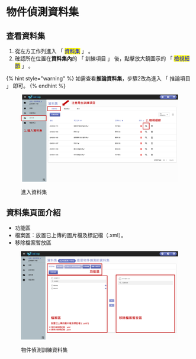 # 物件偵測資料集

## 查看資料集

1. 從左方工作列進入 「 <mark style="color:blue;">資料集</mark> 」 。
2. 確認所在位置在**資料集內**的 「 訓練項目 」 後，點擊放大鏡圖示的 「 <mark style="color:blue;">檢視細節</mark> 」 。

{% hint style="warning" %}
如需查看**推論資料集**，步驟2改為進入 「 推論項目 」 即可。
{% endhint %}

<figure><img src="../../.gitbook/assets/image (109).png" alt=""><figcaption><p>進入資料集</p></figcaption></figure>

## 資料集頁面介紹

* 功能區
* 檔案區：放置已上傳的圖片檔及標記檔（.xml）。
* 移除檔案暫放區

<figure><img src="../../.gitbook/assets/image (110).png" alt=""><figcaption><p>物件偵測訓練資料集</p></figcaption></figure>
